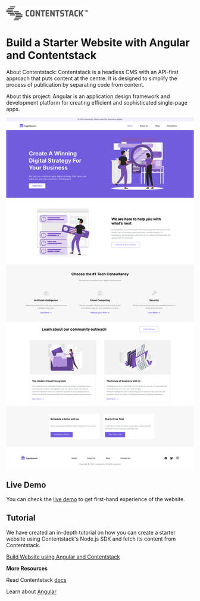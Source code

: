 [![Contentstack Logo](/static/contentstack-readme-logo.png)](https://www.contentstack.com/)


# Build a Starter Website with Angular and Contentstack

About Contentstack: Contentstack is a headless CMS with an API-first approach that puts content at the centre. It is designed to simplify the process of publication by separating code from content.

About this project: Angular is an application design framework and development platform for creating efficient and sophisticated single-page apps. 



![contentstack-angular-starter-app](/static/readme.png)

## Live Demo

You can check the [live demo](https://angular-starter-app-contentstack.vercel.app/) to get first-hand experience of the website.


## Tutorial

We have created an in-depth tutorial on how you can create a starter website using Contentstack's Node.js SDK and fetch its content from Contentstack.

[Build Website using Angular and Contentstack](https://www.contentstack.com/docs/developers/sample-apps/build-a-starter-website-with-angular-and-contentstack/)


**More Resources**

Read Contentstack [docs](https://www.contentstack.com/docs/)

Learn about [Angular](https://angular.io/)
